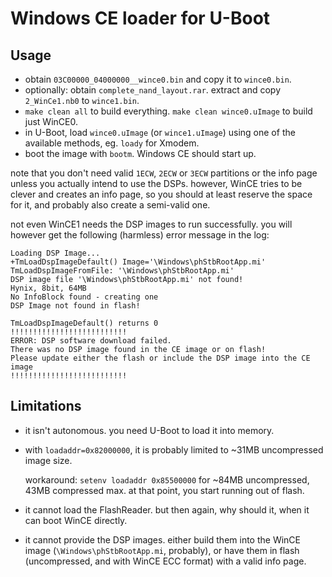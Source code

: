 # Windows CE loader for U-Boot

## Usage

* obtain `03C00000_04000000__wince0.bin` and copy it to `wince0.bin`.
* optionally: obtain `complete_nand_layout.rar`. extract and copy `2_WinCe1.nb0` to `wince1.bin`.
* `make clean all` to build everything. `make clean wince0.uImage` to build just WinCE0.
* in U-Boot, load `wince0.uImage` (or `wince1.uImage`) using one of the available methods, eg. `loady` for Xmodem.
* boot the image with `bootm`. Windows CE should start up.

note that you don't need valid `1ECW`, `2ECW` or `3ECW` partitions or the info
page unless you actually intend to use the DSPs. however, WinCE tries to
be clever and creates an info page, so you should at least reserve the
space for it, and probably also create a semi-valid one.

not even WinCE1 needs the DSP images to run successfully. you will however
get the following (harmless) error message in the log:

```
Loading DSP Image...
+TmLoadDspImageDefault() Image='\Windows\phStbRootApp.mi'
TmLoadDspImageFromFile: '\Windows\phStbRootApp.mi'
DSP image file '\Windows\phStbRootApp.mi' not found!
Hynix, 8bit, 64MB
No InfoBlock found - creating one
DSP Image not found in flash!

TmLoadDspImageDefault() returns 0
!!!!!!!!!!!!!!!!!!!!!!!!!!
ERROR: DSP software download failed.
There was no DSP image found in the CE image or on flash!
Please update either the flash or include the DSP image into the CE image
!!!!!!!!!!!!!!!!!!!!!!!!!!
```

## Limitations

* it isn't autonomous. you need U-Boot to load it into memory.

* with `loadaddr=0x82000000`, it is probably limited to ~31MB uncompressed image size.

  workaround: `setenv loadaddr 0x85500000` for ~84MB uncompressed, 43MB compressed max. at that point, you start running out of flash.

* it cannot load the FlashReader. but then again, why should it, when it can boot WinCE directly.

* it cannot provide the DSP images. either build them into the WinCE image (`\Windows\phStbRootApp.mi`, probably), or have them in flash (uncompressed, and with WinCE ECC format) with a valid info page.
